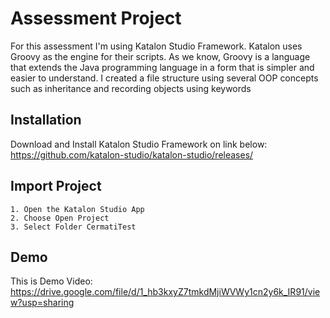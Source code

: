 
# Assessment Project

For this assessment I'm using Katalon Studio Framework. Katalon uses Groovy as the engine for their scripts. As we know, Groovy is a language that extends the Java programming language in a form that is simpler and easier to understand. I created a file structure using several OOP concepts such as inheritance and recording objects using keywords


## Installation

Download and Install Katalon Studio Framework on link below:
https://github.com/katalon-studio/katalon-studio/releases/

## Import Project

    1. Open the Katalon Studio App
    2. Choose Open Project
    3. Select Folder CermatiTest

## Demo

This is Demo Video:
https://drive.google.com/file/d/1_hb3kxyZ7tmkdMjiWVWy1cn2y6k_IR91/view?usp=sharing

